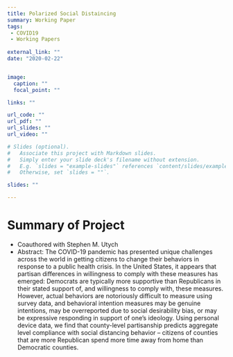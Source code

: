 ```yaml
---
title: Polarized Social Distaincing
summary: Working Paper
tags:
 - COVID19
 - Working Papers
  
external_link: ""
date: "2020-02-22"


image: 
  caption: ""
  focal_point: ""

links: ""

url_code: ""
url_pdf: ""
url_slides: ""
url_video: ""

# Slides (optional).
#   Associate this project with Markdown slides.
#   Simply enter your slide deck's filename without extension.
#   E.g. `slides = "example-slides"` references `content/slides/example-slides.md`.
#   Otherwise, set `slides = ""`.

slides: ""

---
```


# Summary of Project
- Coauthored with Stephen M. Utych
- Abstract: The COVID-19 pandemic has presented unique challenges across the world in getting citizens to change their behaviors in response to a public health crisis. In the United States, it appears that partisan differences in willingness to comply with these measures has emerged: Democrats are typically more supportive than Republicans in their stated support of, and willingness to comply with, these measures. However, actual behaviors are notoriously difficult to measure using survey data, and behavioral intention measures may be genuine intentions, may be overreported due to social desirability bias, or may be expressive responding in support of one’s ideology. Using personal device data, we find that county-level partisanship predicts aggregate level compliance with social distancing behavior – citizens of counties that are more Republican spend more time away from home than Democratic counties. 


